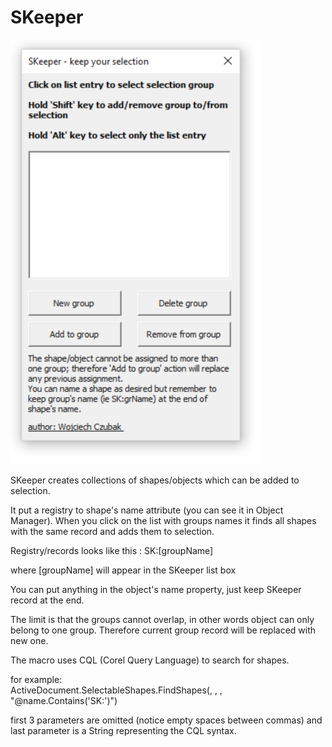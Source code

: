 # SKeeper

![alt text](https://github.com/voyteca/SKeeper/raw/master/SKeeper.png)

 SKeeper creates collections of shapes/objects which can be added to selection.

It put a registry to shape's name attribute (you can see it in Object Manager). When you click on the list with groups names it finds all shapes with the same record and adds them to selection.

Registry/records looks like this :    SK:[groupName]

where [groupName] will appear in the SKeeper list box

You can put anything in the object's name property, just keep SKeeper record at the end.

The limit is that the groups cannot overlap, in other words object can only belong to one group. Therefore current group record will be replaced with new one.

The macro uses CQL (Corel Query Language) to search for shapes.

for example:  
    ActiveDocument.SelectableShapes.FindShapes(, , , "@name.Contains('SK:')")
    
first 3 parameters are omitted (notice empty spaces between commas) and last parameter is a String  representing the CQL syntax.


